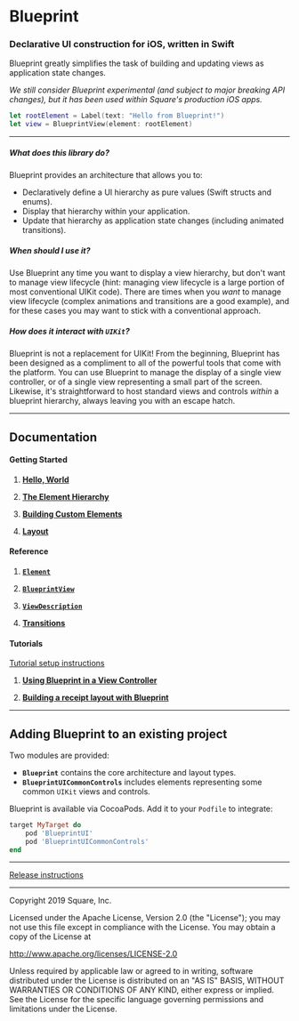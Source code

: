 # Blueprint

### Declarative UI construction for iOS, written in Swift

Blueprint greatly simplifies the task of building and updating views as application state changes.

*We still consider Blueprint experimental (and subject to major breaking API changes), but it has been used within Square's production iOS apps.*

```swift
let rootElement = Label(text: "Hello from Blueprint!")
let view = BlueprintView(element: rootElement)
```

---

##### What does this library do?

Blueprint provides an architecture that allows you to:
- Declaratively define a UI hierarchy as pure values (Swift structs and enums).
- Display that hierarchy within your application.
- Update that hierarchy as application state changes (including animated transitions).

##### When should I use it?

Use Blueprint any time you want to display a view hierarchy, but don't want to manage view lifecycle (hint: managing view lifecycle is a large portion of most conventional UIKit code). There are times when you *want* to manage view lifecycle (complex animations and transitions are a good example), and for these cases you may want to stick with a conventional approach.

##### How does it interact with `UIKit`?

Blueprint is not a replacement for UIKit! From the beginning, Blueprint has been designed as a compliment to all of the powerful tools that come with the platform. You can use Blueprint to manage the display of a single view controller, or of a single view representing a small part of the screen. Likewise, it's straightforward to host standard views and controls *within* a blueprint hierarchy, always leaving you with an escape hatch.

---

## Documentation

#### Getting Started

1.  **[Hello, World](Documentation/GettingStarted/HelloWorld.md)**

1.  **[The Element Hierarchy](Documentation/GettingStarted/ElementHierarchy.md)**

1.  **[Building Custom Elements](Documentation/GettingStarted/CustomElements.md)**

1.  **[Layout](Documentation/GettingStarted/Layout.md)**


#### Reference

1.  **[`Element`](Documentation/Reference/Element.md)**

1.  **[`BlueprintView`](Documentation/Reference/BlueprintView.md)**

1.  **[`ViewDescription`](Documentation/Reference/ViewDescription.md)**

1.  **[Transitions](Documentation/Reference/Transitions.md)**


#### Tutorials

[Tutorial setup instructions](Documentation/Tutorials/Setup.md)

1. **[Using Blueprint in a View Controller](Documentation/Tutorials/Tutorial1.md)**

1. **[Building a receipt layout with Blueprint](Documentation/Tutorials/Tutorial2.md)**

---

## Adding Blueprint to an existing project

Two modules are provided:
- **`Blueprint`** contains the core architecture and layout types.
- **`BlueprintUICommonControls`** includes elements representing some common `UIKit` views and controls.

Blueprint is available via CocoaPods. Add it to your `Podfile` to integrate:

```ruby
target MyTarget do
    pod 'BlueprintUI'
    pod 'BlueprintUICommonControls'
end
```

---

[Release instructions](./RELEASING.md)

---

Copyright 2019 Square, Inc.

Licensed under the Apache License, Version 2.0 (the "License");
you may not use this file except in compliance with the License.
You may obtain a copy of the License at

http://www.apache.org/licenses/LICENSE-2.0

Unless required by applicable law or agreed to in writing, software
distributed under the License is distributed on an "AS IS" BASIS,
WITHOUT WARRANTIES OR CONDITIONS OF ANY KIND, either express or implied.
See the License for the specific language governing permissions and
limitations under the License.
